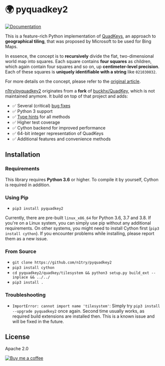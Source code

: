 # 🌍 pyquadkey2
[![Documentation](https://readthedocs.org/projects/pyquadkey2/badge/?version=latest)](https://pyquadkey2.readthedocs.io)

This is a feature-rich Python implementation of [QuadKeys](https://docs.microsoft.com/en-us/bingmaps/articles/bing-maps-tile-system), an approach to **geographical tiling**, that was proposed by Microsoft to be used for Bing Maps.

In essence, the concept is to **recursively** divide the flat, two-dimensional world map into squares. Each square contains **four squares** as children, which again contain four squares and so on, up **centimeter-level precision**. Each of these squares is **uniquely identifiable with a string** like `021030032`.

For more details on the concept, please refer to the [original article](https://docs.microsoft.com/en-us/bingmaps/articles/bing-maps-tile-system).

[n1try/pyquadkey2](https://github.com/n1try/pyquadkey2) originates from a **fork** of [buckhx/QuadKey](https://github.com/buckhx/QuadKey), which is not maintained anymore. It build on top of that project and adds:

* ✅ Several (critical) [bug fixes](https://github.com/buckhx/QuadKey/pull/15)
* ✅ Python 3 support
* ✅ [Type hints](https://docs.python.org/3.6/library/typing.html) for all methods
* ✅ Higher test coverage
* ✅ Cython backend for improved performance
* ✅ 64-bit integer representation of QuadKeys
* ✅ Additional features and convenience methods

## Installation
### Requirements
This library requires **Python 3.6** or higher. To compile it by yourself, Cython is required in addition.

### Using Pip
* `pip3 install pyquadkey2`

Currently, there are pre-built `linux_x86_64` for Python 3.6, 3.7 and 3.8. If you're on a Linux system, you can simply use pip without any additional requirements.
On other systems, you might need to install Cython first (`pip3 install cython`). If you encounter problems while installing, please report them as a new issue.

### From Source
* `git clone https://github.com/n1try/pyquadkey2`
* `pip3 install cython`
* `cd pyquadkey2/quadkey/tilesystem && python3 setup.py build_ext --inplace && ../../`
* `pip3 install .`

### Troubleshooting
* `ImportError: cannot import name 'tilesystem'`: Simply try `pip3 install --upgrade pyquadkey2` once again. Second time usually works, as required build extensions are installed then. This is a known issue and will be fixed in the future.

## License
Apache 2.0

[![Buy me a coffee](https://www.buymeacoffee.com/assets/img/custom_images/orange_img.png)](https://buymeacoff.ee/n1try)
